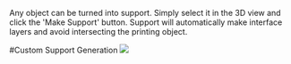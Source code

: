 Any object can be turned into support. Simply select it in the 3D view and click the 'Make Support' button. Support will automatically make interface layers and avoid intersecting the printing object.

#Custom Support Generation
![](https://www.matterhackers.com/r/sjMyWZ)
